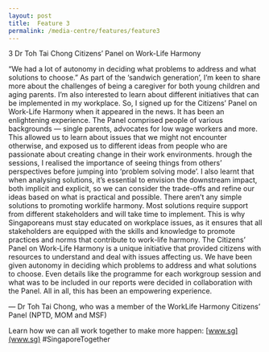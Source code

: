```yaml
---
layout: post
title:  Feature 3
permalink: /media-centre/features/feature3
---
```


3 
 	  	Dr Toh Tai Chong 
Citizens’ Panel on Work-Life Harmony 
 
“We had a lot of autonomy in deciding what problems to address and what solutions to choose.” As part of the ‘sandwich generation’, I’m keen to share more about the challenges of being a caregiver for both young children and aging parents. I’m also interested to learn about different initiatives that can be implemented in my workplace. So, I signed up for the Citizens’ Panel on Work-Life Harmony when it appeared in the news. It has been an enlightening experience. The Panel comprised people of various backgrounds — single parents, advocates for low wage workers and more. This allowed us to learn about issues that we might not encounter otherwise, and exposed us to different ideas from people who are passionate about creating change in their work environments. hrough the sessions, I realised the importance of seeing things from others’ perspectives before jumping into ‘problem solving mode’. I also learnt that when analysing solutions, it’s essential to envision the downstream impact, both implicit and explicit, so we can consider the trade-offs and refine our ideas based on what is practical and possible. There aren’t any simple solutions to promoting worklife harmony. Most solutions require support from different stakeholders and will take time to implement. This is why Singaporeans must stay educated on workplace issues, as it ensures that all stakeholders are equipped with the skills and knowledge to promote practices and norms that contribute to work-life harmony. The Citizens’ Panel on Work-Life Harmony is a unique initiative that provided citizens with resources to understand and deal with issues affecting us. We have been given autonomy in deciding which problems to address and what solutions to choose. Even details like the programme for each workgroup session and what was to be included in our reports were decided in collaboration with the Panel. All in all, this has been an empowering experience. 
 
— Dr Toh Tai Chong, who was a member of the WorkLife Harmony Citizens’ Panel (NPTD,  MOM and MSF) 
 
 Learn how we can all work together to make more happen: [www.sg](www.sg) #SingaporeTogether
  			
